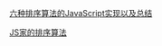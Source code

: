 [六种排序算法的JavaScript实现以及总结](https://juejin.im/post/5b06ba5051882538953ac7e5)

[JS家的排序算法](https://www.jianshu.com/p/1b4068ccd505)

